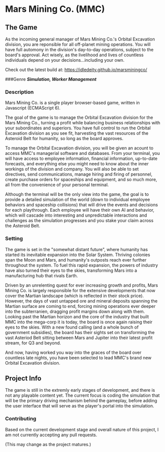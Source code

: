 # Mars Mining Co. (MMC)

## The Game
As the incoming general manager of Mars Mining Co.'s Orbital Excavation division, you are reponsible for all off-planet mining operations. You will have full automony in the division's day-to-day operations, subject to the board's approval. Act wisely, as the livelihood and lives of countless individuals depend on your decisions...including your own.

Check out the latest build at: https://idledeity.github.io/marsminingco/

###Genre
***Simulation, Worker Management***

### Description
Mars Mining Co. is a single player browser-based game, written in Javascript (ECMAScript 6).

The goal of the game is to manage the Orbital Excavation division for the Mars Mining Co., turning a profit while balancing business relationships with your subordinates and superiors. You have full control to run the Orbital Excavation division as you see fit, harvesting the vast resources of the Asteroid Belt for humanity, so long as the board approves.

To manage the Orbital Excavation division, you will be given an acount to access MMC's managerial software and databases. From your terminal, you will have access to employee information, financial information, up-to-date forecasts, and everything else you might need to know about the inner workings of the division and company. You will also be able to set directives, send communications, manage hiring and firing of personnel, create purchase orders for spaceships and equipment, and so much more, all from the convenience of your personal terminal.

Although the terminal will be the only view into the game, the goal is to provide a detailed simulation of the world (down to individual employee behaviors and spaceship collisions) that will drive the events and decisions for each playthrough. Each employee will have their own AI and behavior, which will cascade into interesting and unpredictable interactions and challenges as the simulation progresses and you stake your claim across the Asteroid Belt.

### Setting
The game is set in the "somewhat distant future", where humanity has started its inevitable expansion into the Solar System. Thriving colonies span the Moon and Mars, and humanity's outposts reach ever further throughout the system. To fuel this rapid expansion, the powers of industry have also turned their eyes to the skies, transforming Mars into a manufacturing hub that rivals Earth.

Driven by an unrelenting quest for ever increasing growth and profits, Mars Mining Co. is largely responsible for the extensive developments that now cover the Martian landscape (which is reflected in their stock price). However, the days of vast untapped ore and mineral deposits spanning the Martian surface are coming to end, forcing mining operations ever deeper into the subterranien, dragging profit margins down along with them. Looking past the Martian horizon and the core of the industry that built MMC into the mega-corp it is today, the board is once again raising their eyes to the skies. With a new found calling (and a whole bunch of government subsidies), the board has their sights set on transforming the vast Asteriod Belt sitting between Mars and Jupiter into their latest profit stream, for Q3 and beyond.

And now, having worked you way into the graces of the board over countless late nights, you have been selected to lead MMC's brand new Orbital Excavation division.

## Project Info
The game is still in the extremly early stages of development, and there is not any playable content yet. The current focus is coding the simulation that will be the primary driving mechanism behind the gameplay, before adding the user interface that will serve as the player's portal into the simulation.

### Contributing
Based on the current development stage and overall nature of this project, I am not currently accepting any pull requests.

(This may change as the project matures.)
